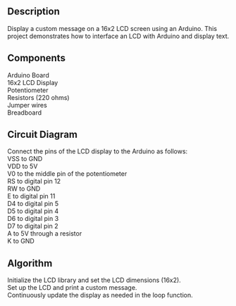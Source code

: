 ## Description
Display a custom message on a 16x2 LCD screen using an Arduino. This project demonstrates how to interface an LCD with Arduino and display text.

## Components
Arduino Board\
16x2 LCD Display\
Potentiometer\
Resistors (220 ohms)\
Jumper wires\
Breadboard

## Circuit Diagram
Connect the pins of the LCD display to the Arduino as follows:\
VSS to GND\
VDD to 5V\
V0 to the middle pin of the potentiometer\
RS to digital pin 12\
RW to GND\
E to digital pin 11\
D4 to digital pin 5\
D5 to digital pin 4\
D6 to digital pin 3\
D7 to digital pin 2\
A to 5V through a resistor\
K to GND

## Algorithm
Initialize the LCD library and set the LCD dimensions (16x2).\
Set up the LCD and print a custom message.\
Continuously update the display as needed in the loop function.
